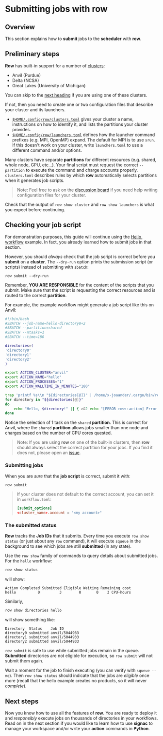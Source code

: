 # Submitting jobs with row

## Overview

This section explains how to **submit** jobs to the **scheduler** with **row**.

## Preliminary steps

**Row** has built-in support for a number of [clusters](../../clusters/built-in.md):
* Anvil (Purdue)
* Delta (NCSA)
* Great Lakes (University of Michigan)

You can skip to the [next heading](#checking-your-job-script) if you are using one of
these clusters.

If not, then you need to create one or two configuration files that describe your
cluster and its launchers.

* [`$HOME/.config/row/clusters.toml`](../../clusters/index.md) gives your cluster
  a name, instructions on how to identify it, and lists the partitions your cluster
  provides.
* [`$HOME/.config/row/launchers.toml`](../../launchers/index.md) defines how the
  launcher command prefixes (e.g. MPI, OpenMP) expand. The default for MPI is to use
  `srun`. If this doesn't work on your cluster, write `launchers.toml` to use a
  different command and/or options.

Many clusters have separate **partitions** for different resources (e.g. shared, whole
node, GPU, etc...). Your final script must request the correct `--partition` to execute
the command and charge accounts properly. `clusters.toml` describes rules by which
**row** automatically selects partitions when it generates job scripts.

> Note: Feel free to ask on the [discussion board][discussion] if you need help
> writing configuration files for your cluster.

[discussion]: https://github.com/glotzerlab/row/discussions

Check that the output of `row show cluster` and `row show launchers` is what you expect
before continuing.

## Checking your job script

For demonstration purposes, this guide will continue using the
[Hello, workflow](hello.md) example. In fact, you already learned how to submit jobs
in that section.

However, you should *always* check that the job script is correct before you **submit**
on a **cluster**. The `--dry-run` option prints the submission script (or scripts)
instead of submitting with `sbatch`:
```plaintext
row submit --dry-run
```
Remember, **YOU ARE RESPONSIBLE** for the content of the scripts that you submit.
Make sure that the script is requesting the correct resources and is routed to the
correct **partition**.

For example, the example workflow might generate a job script like this on Anvil:
```bash
#!/bin/bash
#SBATCH --job-name=hello-directory0+2
#SBATCH --partition=shared
#SBATCH --ntasks=1
#SBATCH --time=180

directories=(
'directory0'
'directory1'
'directory2'
)

export ACTION_CLUSTER="anvil"
export ACTION_NAME="hello"
export ACTION_PROCESSES="1"
export ACTION_WALLTIME_IN_MINUTES="180"

trap 'printf %s\\n "${directories[@]}" | /home/x-joaander/.cargo/bin/row scan --no-progress -a hello - || exit 3' EXIT
for directory in "${directories[@]}"
do
    echo "Hello, $directory!" || { >&2 echo "[ERROR row::action] Error executing command."; exit 2; }
done
```
Notice the selection of 1 task on the `shared` **partition**. This is correct for Anvil,
where the `shared` **partition** allows jobs smaller than one node and charges based
on the number of CPU cores quested.

> Note: If you are using **row** on one of the built-in clusters, then **row** should
> always select the correct partition for your jobs. If you find it does not, please
> open an [issue](https://github.com/glotzerlab/row/issues).

### Submitting jobs

When you are *sure* that the **job script** is correct, submit it with:
```bash
row submit
```

> If your cluster does not default to the correct account, you can set it in
> `workflow.toml`:
> ```toml
> [submit_options]
> <cluster_name>.account = "<my account>"
> ```

### The submitted status

**Row** tracks the **Job IDs** that it submits. Every time you execute `row show status`
(or just about any `row` command), it will execute `squeue` in the background to see
which jobs are still **submitted** (in any state).

Use the `row show` family of commands to query details about submitted jobs.
For the `hello` workflow:
```bash
row show status
```
will show:
```plaintext
Action Completed Submitted Eligible Waiting Remaining cost
hello          0         3        0       0    3 CPU-hours
```

Similarly,
```bash
row show directories hello
```
will show something like:
```plaintext
Directory  Status    Job ID
directory0 submitted anvil/5044933
directory1 submitted anvil/5044933
directory2 submitted anvil/5044933
```

`row submit` is safe to use while submitted jobs remain in the queue. **Submitted**
directories are not eligible for execution, so `row submit` will not submit them again.

Wait a moment for the job to finish executing (you can verify with `squeue --me`).
Then `row show status` should indicate that the jobs are *eligible* once
more (recall that the hello example creates no products, so it will never *complete*).

## Next steps

Now you know how to use all the features of **row**. You are ready to deploy it and
*responsibly* execute jobs on thousands of directories in your workflows. Read on in the
next section if you would like to learn how to use **signac** to manage your workspace
and/or write your **action** commands in **Python**.
